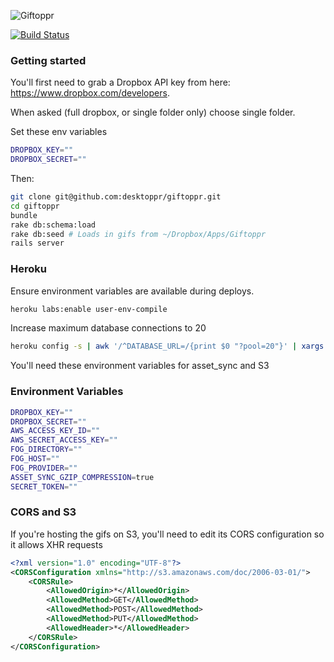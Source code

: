 ![Giftoppr](https://github.com/desktoppr/giftoppr/blob/master/app/assets/images/logo.png?raw=true)

[![Build Status](https://travis-ci.org/desktoppr/giftoppr.png?branch=master)](https://travis-ci.org/desktoppr/giftoppr)

### Getting started

You'll first need to grab a Dropbox API key from here: https://www.dropbox.com/developers.

When asked (full dropbox, or single folder only) choose single folder.

Set these env variables

```bash
DROPBOX_KEY=""
DROPBOX_SECRET=""
```

Then:

```bash
git clone git@github.com:desktoppr/giftoppr.git
cd giftoppr
bundle
rake db:schema:load
rake db:seed # Loads in gifs from ~/Dropbox/Apps/Giftoppr
rails server
```

### Heroku

Ensure environment variables are available during deploys.

```bash
heroku labs:enable user-env-compile
```

Increase maximum database connections to 20

```bash
heroku config -s | awk '/^DATABASE_URL=/{print $0 "?pool=20"}' | xargs heroku config:add
```

You'll need these environment variables for asset_sync and S3

### Environment Variables

```bash
DROPBOX_KEY=""
DROPBOX_SECRET=""
AWS_ACCESS_KEY_ID=""
AWS_SECRET_ACCESS_KEY=""
FOG_DIRECTORY=""
FOG_HOST=""
FOG_PROVIDER=""
ASSET_SYNC_GZIP_COMPRESSION=true
SECRET_TOKEN=""
```

### CORS and S3

If you're hosting the gifs on S3, you'll need to edit its CORS configuration so it allows XHR requests

```xml
<?xml version="1.0" encoding="UTF-8"?>
<CORSConfiguration xmlns="http://s3.amazonaws.com/doc/2006-03-01/">
    <CORSRule>
        <AllowedOrigin>*</AllowedOrigin>
        <AllowedMethod>GET</AllowedMethod>
        <AllowedMethod>POST</AllowedMethod>
        <AllowedMethod>PUT</AllowedMethod>
        <AllowedHeader>*</AllowedHeader>
    </CORSRule>
</CORSConfiguration>
```
